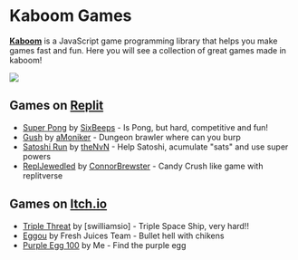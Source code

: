 # Kaboom Games

[**Kaboom**](kaboomjs.com) is a JavaScript game programming library that helps you make games fast and fun. Here you will see a collection of great games made in kaboom!

![](https://kaboom2000.slmjkdbtl.repl.co/site/img/kaboom.png)

## Games on [Replit](https://replit.com/apps/kaboom)

* [Super Pong](https://replit.com/@SixBeeps/Super-Pong) by [SixBeeps](https://replit.com/@SixBeeps/) - Is Pong, but hard, competitive and fun!
* [Gush](https://replit.com/@aMoniker/Gush) by [aMoniker](https://replit.com/@aMoniker/) - Dungeon brawler where can you burp 
* [Satoshi Run](https://replit.com/@theNvN/Satoshi-Run) by [theNvN](https://replit.com/@theNvN) - Help Satoshi, acumulate "sats" and use super powers
* [ReplJewedled](https://replit.com/@ConnorBrewster/ReplJeweled) by [ConnorBrewster](https://replit.com/@ConnorBrewster/) - Candy Crush like game with replitverse

## Games on [Itch.io](https://itch.io/games/tag-kaboomjs)

* [Triple Threat](https://swilliamsio.itch.io/triple-threat) by [swilliamsio] - Triple Space Ship, very hard!! 
* [Eggou](https://freshjuices.itch.io/eggou) by Fresh Juices Team - Bullet hell with chikens
* [Purple Egg 100](https://lajbel.itch.io/purple-egg) by Me - Find the purple egg 
